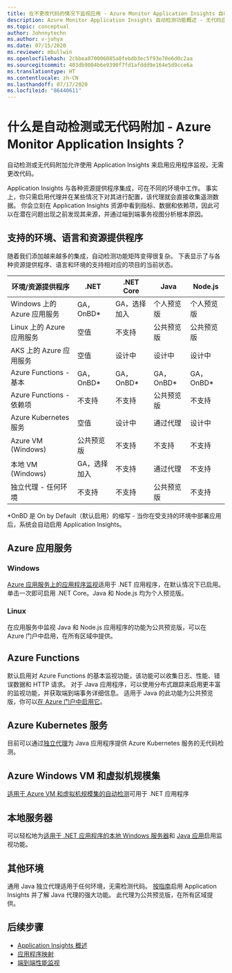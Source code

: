 ```yaml
---
title: 在不更改代码的情况下监视应用 - Azure Monitor Application Insights 自动检测功能 | Microsoft Docs
description: Azure Monitor Application Insights 自动检测功能概述 - 无代码应用程序性能管理
ms.topic: conceptual
author: Johnnytechn
ms.author: v-johya
ms.date: 07/15/2020
ms.reviewer: mbullwin
ms.openlocfilehash: 2cbbea870006085a0febdb3ec5f93e70e6d0c2aa
ms.sourcegitcommit: 403db9004b6e9390f7fd1afddd9e164e5d9cce6a
ms.translationtype: HT
ms.contentlocale: zh-CN
ms.lasthandoff: 07/17/2020
ms.locfileid: "86440611"
---
```

# <a name="what-is-auto-instrumentation-or-codeless-attach---azure-monitor-application-insights"></a>什么是自动检测或无代码附加 - Azure Monitor Application Insights？

自动检测或无代码附加允许使用 Application Insights 来启用应用程序监视，无需更改代码。  

Application Insights 与各种资源提供程序集成，可在不同的环境中工作。 事实上，你只需启用代理并在某些情况下对其进行配置，该代理就会直接收集遥测数据。 你会立刻在 Application Insights 资源中看到指标、数据和依赖项，因此可以在潜在问题出现之前发现其来源，并通过端到端事务视图分析根本原因。

## <a name="supported-environments-languages-and-resource-providers"></a>支持的环境、语言和资源提供程序

随着我们添加越来越多的集成，自动检测功能矩阵变得很复杂。 下表显示了与各种资源提供程序、语言和环境的支持相对应的项目的当前状态。

|环境/资源提供程序 | .NET            | .NET Core       | Java            | Node.js         |
|------------------------------|-----------------|-----------------|-----------------|-----------------|
|Windows 上的 Azure 应用服务  | GA，OnBD*       | GA，选择加入      | 个人预览版 | 个人预览版 |
|Linux 上的 Azure 应用服务    | 空值             | 不支持   | 公共预览版  | 公共预览版  |
|AKS 上的 Azure 应用服务      | 空值             | 设计中       | 设计中       | 设计中       |
|Azure Functions - 基本       | GA，OnBD*       | GA，OnBD*       | GA，OnBD*       | GA，OnBD*       |
|Azure Functions - 依赖项| 不支持   | 不支持   | 公共预览版  | 不支持   |
|Azure Kubernetes 服务      | 空值             | 设计中       | 通过代理   | 设计中       |
|Azure VM (Windows)             | 公共预览版  | 不支持   | 不支持   | 不支持   |
|本地 VM (Windows)       | GA，选择加入      | 不支持   | 通过代理   | 不支持   |
|独立代理 - 任何环境   | 不支持   | 不支持   | 公共预览版  | 不支持   |

*OnBD 是 On by Default（默认启用）的缩写 - 当你在受支持的环境中部署应用后，系统会自动启用 Application Insights。 

## <a name="azure-app-service"></a>Azure 应用服务

### <a name="windows"></a>Windows

[Azure 应用服务上的应用程序监视](/azure-monitor/app/azure-web-apps?tabs=net)适用于 .NET 应用程序，在默认情况下已启用。单击一次即可启用 .NET Core。Java 和 Node.js 均为个人预览版。

### <a name="linux"></a>Linux 

在应用服务中监视 Java 和 Node.js 应用程序的功能为公共预览版，可以在 Azure 门户中启用，在所有区域中提供。

## <a name="azure-functions"></a>Azure Functions

默认启用对 Azure Functions 的基本监视功能，该功能可以收集日志、性能、错误数据和 HTTP 请求。 对于 Java 应用程序，可以使用分布式跟踪来启用更丰富的监视功能，并获取端到端事务详细信息。 适用于 Java 的此功能为公共预览版，你可以[在 Azure 门户中启用它](/azure-monitor/app/monitor-functions)。

## <a name="azure-kubernetes-service"></a>Azure Kubernetes 服务

目前可以通过[独立代理](/azure-monitor/app/java-in-process-agent)为 Java 应用程序提供 Azure Kubernetes 服务的无代码检测。 

## <a name="azure-windows-vms-and-virtual-machine-scale-set"></a>Azure Windows VM 和虚拟机规模集

[适用于 Azure VM 和虚拟机规模集的自动检测](/azure-monitor/app/azure-vm-vmss-apps)可用于 .NET 应用程序 

## <a name="on-premises-servers"></a>本地服务器
可以轻松地为[适用于 .NET 应用程序的本地 Windows 服务器](/azure-monitor/app/status-monitor-v2-overview)和 [Java 应用](/azure-monitor/app/java-in-process-agent)启用监视功能。

## <a name="other-environments"></a>其他环境
通用 Java 独立代理适用于任何环境，无需检测代码。 [按指南](/azure-monitor/app/java-in-process-agent)启用 Application Insights 并了解 Java 代理的强大功能。 此代理为公共预览版，在所有区域提供。 

## <a name="next-steps"></a>后续步骤

* [Application Insights 概述](/azure-monitor/app/app-insights-overview)
* [应用程序映射](./../../azure-monitor/app/app-map.md)
* [端到端性能监视](./../../azure-monitor/learn/tutorial-performance.md)

